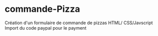 # commande-Pizza
Création d'un formulaire de commande de pizzas
HTML/ CSS/Javscript
Import du code paypal pour le payment
